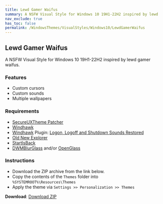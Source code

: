 ```yaml
---
title: Lewd Gamer Waifus
summary: A NSFW Visual Style for Windows 10 19H1-22H2 inspired by lewd gamer waifus
nav_exclude: true
has_toc: false
permalink: /WindowsThemes/VisualStyles/Windows10/LewdGamerWaifus
---
```


## Lewd Gamer Waifus
A NSFW Visual Style for Windows 10 19H1-22H2 inspired by lewd gamer waifus.

<div align="center">
<!-- <img src="https://gitlab.com/the-back-room/visual-styles/windows-10/nsfw/lewd-gamer-waifus/-/raw/main/Extras/Preview.bmp" alt="Preview" width="80%" /> -->
</div>

### Features

- Custom cursors
- Custom sounds
- Multiple wallpapers

### Requirements
- [SecureUXTheme Patcher](https://github.com/namazso/SecureUxTheme/)
- [Windhawk](https://windhawk.net/)
- [Windhawk](https://windhawk.net/) Plugin: [Logon, Logoff and Shutdown Sounds Restored](https://windhawk.net/mods/logon-logoff-shutdown-sounds/)
- [Old New Explorer](https://msfn.org/board/topic/170375-oldnewexplorer-119/)
- [StartIsBack](https://www.startisback.com/)
- [DWMBlurGlass](https://github.com/Maplespe/DWMBlurGlass) and/or [OpenGlass](https://virtualcustoms.net/showthread.php/88998-OpenGlass-Installer-for-Windows-11-22H2)

### Instructions
- Download the ZIP archive from the link below.
- Copy the contents of the `Themes` folder into `%SYSTEMROOT%\Resources\Themes`
- Apply the theme via `Settings >> Personalization >> Themes`

**Download**: [Download ZIP](https://gitlab.com/the-back-room/visual-styles/windows-10/nsfw/lewd-gamer-waifus/-/archive/main/lewd-gamer-waifus-main.zip)